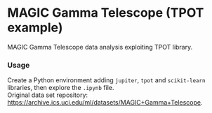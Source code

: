 # MAGIC Gamma Telescope (TPOT example)
MAGIC Gamma Telescope data analysis exploiting TPOT library.

### Usage
Create a Python environment adding `jupiter`, `tpot` and `scikit-learn` libraries, then explore the `.ipynb` file.<br>Original data set repository: https://archive.ics.uci.edu/ml/datasets/MAGIC+Gamma+Telescope.  
